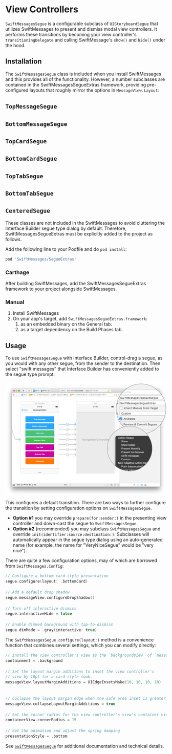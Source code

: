 # View Controllers

`SwiftMessagesSegue` is a configurable subclass of `UIStoryboardSegue` that utilizes SwiftMessages to present and dismiss modal view controllers. It performs these transitions by becoming your view controller's `transitioningDelegate` and calling SwiftMessage's `show()` and `hide()` under the hood.

## Installation

The `SwiftMessagesSegue` class is included when you install SwiftMessages and this provides all of the functionality. However, a number subclasses are contained in the SwiftMessagesSegueExtras framework, providing pre-configured layouts that roughly mirror the options in `MessageView.Layout`:

`TopMessageSegue`
--------------------
`BottomMessageSegue`
--------------------
`TopCardSegue`
--------------------
`BottomCardSegue`
--------------------
`TopTabSegue`
--------------------
`BottomTabSegue`
--------------------
`CenteredSegue`
--------------------


These classes are not included in the SwiftMessages to avoid cluttering the Interface Builder segue type dialog by default. Therefore, SwiftMessagesSegueExtras must be explicitly added to the project as follows.
 
Add the following line to your Podfile and do `pod install`:

````ruby
pod 'SwiftMessages/SegueExtras'
````

### Carthage

After building SwiftMessages, add the SwiftMessagesSegueExtras framework to your project alongside SwiftMessages.

### Manual

1. Install SwiftMessages
1. On your app's target, add `SwiftMessagesSegueExtras.framework`:
   1. as an embedded binary on the General tab.
   1. as a target dependency on the Build Phases tab.

## Usage

To use `SwiftMessagesSegue` with Interface Builder, control-drag a segue, as you would with any other segue, from the sender to the destination. Then select "swift messages" that Interface Builder has conveniently added to the segue type prompt.

<p align="center">
  <img src="./Design/SwiftMessagesSegueCreate.png" />
</p>

This configures a default transition. There are two ways to further configure the transition by setting configuration options on `SwiftMessagesSegue`.

  * __Option #1__ you may override `prepare(for:sender:)` in the presenting view controller and down-cast the segue to `SwiftMessagesSegue`.
  * __Option #2__ (recommended) you may subclass `SwiftMessagesSegue` and override `init(identifier:source:destination:)`. Subclasses will automatically appear in the segue type dialog using an auto-generated name (for example, the name for "VeryNiceSegue" would be "very nice").
  
There are quite a few configuration options, may of which are borrowed from `SwiftMessages.Config`:

````swift
// Configure a bottom card-style presentation
segue.configure(layout: .bottomCard)

// Add a default drop shadow
segue.messageView.configureDropShadow()

// Turn off interactive dismiss
segue.interactiveHide = false

// Enable dimmed background with tap-to-dismiss
segue.dimMode = .gray(interactive: true)
````

The `SwiftMessagesSegue.configure(layout:)` method is a convenience function that combines several settings, which you can modify directly:

````swift
// Install the view controller's view as the `backgroundView` of `messageView`
containment = .background

// Set the layout margin additions to inset the view controller's
// view by 10pt for a card-style look.
messageView.layoutMarginAdditions = UIEdgeInsetsMake(10, 10, 10, 10)


// Collapse the layout margin edge when the safe area inset is greater than zero.
messageView.collapseLayoutMarginAdditions = true

// Set the corner radius for the view controller's view's container view.
containerView.cornerRadius = 15

// Set the animation and adjust the spring damping
presentationStyle = .bottom

````

See [`SwiftMessagesSegue`](./SwiftMessages/SwiftMessagesSegue.swift) for additional documentation and technical details.